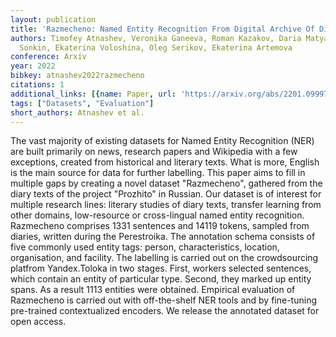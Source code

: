 ```yaml
---
layout: publication
title: 'Razmecheno: Named Entity Recognition From Digital Archive Of Diaries "prozhito"'
authors: Timofey Atnashev, Veronika Ganeeva, Roman Kazakov, Daria Matyash, Michael
  Sonkin, Ekaterina Voloshina, Oleg Serikov, Ekaterina Artemova
conference: Arxiv
year: 2022
bibkey: atnashev2022razmecheno
citations: 1
additional_links: [{name: Paper, url: 'https://arxiv.org/abs/2201.09997'}]
tags: ["Datasets", "Evaluation"]
short_authors: Atnashev et al.
---
```

The vast majority of existing datasets for Named Entity Recognition (NER) are
built primarily on news, research papers and Wikipedia with a few exceptions,
created from historical and literary texts. What is more, English is the main
source for data for further labelling. This paper aims to fill in multiple gaps
by creating a novel dataset "Razmecheno", gathered from the diary texts of the
project "Prozhito" in Russian. Our dataset is of interest for multiple research
lines: literary studies of diary texts, transfer learning from other domains,
low-resource or cross-lingual named entity recognition. Razmecheno comprises
1331 sentences and 14119 tokens, sampled from diaries, written during the
Perestroika. The annotation schema consists of five commonly used entity tags:
person, characteristics, location, organisation, and facility. The labelling is
carried out on the crowdsourcing platfrom Yandex.Toloka in two stages. First,
workers selected sentences, which contain an entity of particular type. Second,
they marked up entity spans. As a result 1113 entities were obtained. Empirical
evaluation of Razmecheno is carried out with off-the-shelf NER tools and by
fine-tuning pre-trained contextualized encoders. We release the annotated
dataset for open access.